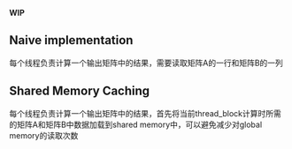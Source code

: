 **WIP**

## Naive implementation
每个线程负责计算一个输出矩阵中的结果，需要读取矩阵A的一行和矩阵B的一列

## Shared Memory Caching
每个线程负责计算一个输出矩阵中的结果，首先将当前thread_block计算时所需的矩阵A和矩阵B中数据加载到shared memory中，可以避免减少对global memory的读取次数